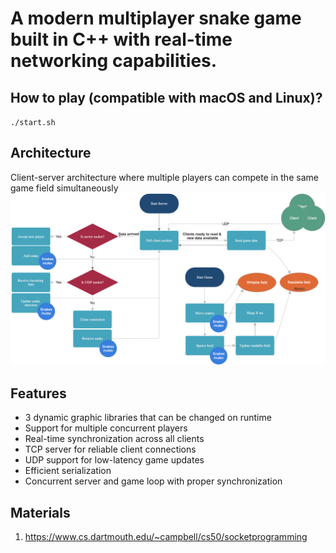 # A modern multiplayer snake game built in C++ with real-time networking capabilities.

## How to play (compatible with macOS and Linux)?

`./start.sh`

## Architecture

Client-server architecture where multiple players can compete in the same game field simultaneously
![arch](main.png)

## Features

- 3 dynamic graphic libraries that can be changed on runtime
- Support for multiple concurrent players
- Real-time synchronization across all clients
- TCP server for reliable client connections
- UDP support for low-latency game updates
- Efficient serialization
- Concurrent server and game loop with proper synchronization

## Materials

1. https://www.cs.dartmouth.edu/~campbell/cs50/socketprogramming
